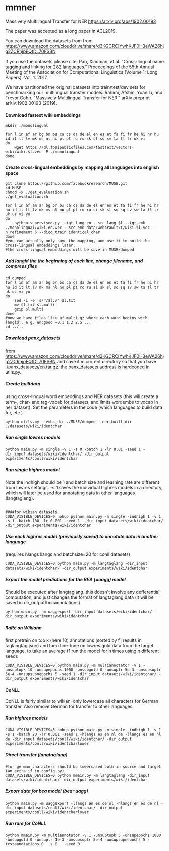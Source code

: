# mmner

Massively Multilingual Transfer for NER https://arxiv.org/abs/1902.00193

The paper was accepted as a long paper in ACL2019.

You can download the datasets from from https://www.amazon.com/clouddrive/share/d3KGCRCIYwhKJF0H3eWA26hjg2ZCRhjpEQtDL70FSBN

If you use the datasets please cite:
Pan, Xiaoman, et al. "Cross-lingual name tagging and linking for 282 languages." 
Proceedings of the 55th Annual Meeting of the Association 
for Computational Linguistics (Volume 1: Long Papers). Vol. 1. 2017.


We have partitioned the original datasets into train/test/dev sets for benchmarking our multilingual transfer models:
Rahimi, Afshin, Yuan Li, and Trevor Cohn. "Massively Multilingual Transfer for NER." arXiv preprint arXiv:1902.00193 (2019).


#### Download fastext wiki embeddings
```{r, engine='sh', code_block_name}
mkdir ./monolingual

for l in af ar bg bn bs ca cs da de el en es et fa fi fr he hi hr hu id it lt lv mk ms nl no pl pt ro ru sk sl sq sv ta tl tr uk vi
do
    wget https://dl.fbaipublicfiles.com/fasttext/vectors-wiki/wiki.$l.vec -P ./monolingual
done
```

#### Create cross-lingual embeddings by mapping all languages into english space
```{r, engine='sh', code_block_name}
git clone https://github.com/facebookresearch/MUSE.git
cd MUSE
chmod +x ./get_evaluation.sh
./get_evaluation.sh

for l in af am ar bg bn bs ca cs da de el en es et fa fi fr he hi hr hu id it lt lv mk ms nl no pl pt ro ru si sk sl so sq sv sw ta tl tr uk uz vi yo 
do
    python supervised.py --tgt_lang en --src_lang $l --tgt_emb ./monolingual/wiki.en.vec --src_emb data/webcrawltxt/wiki.$l.vec --n_refinement 5 --dico_train identical_char
done
#you can actually only save the mapping, and use it to build the cross-lingual embeddings later.
#the cross-lingual embeddings will be save in MUSE/dumped
```

##### Add langid the the beginning of each line, change filename, and compress files
```{r, engine='sh', code_block_name}
cd dumped
for l in af am ar bg bn bs ca cs da de el en es et fa fi fr he hi hr hu id it lt lv mk ms nl no pl pt ro ru si sk sl so sq sv sw ta tl tr uk uz vi yo 
do
    sed -i -e 's/^/$l:/' $l.txt
    mv $l.txt $l.multi
    gzip $l.multi
done
#now we have files like af.multi.gz where each word begins with langid:, e.g. en:good -0.1 1.2 2.5 ... 
cd ../..
```


##### Download panx_datasets 
from https://www.amazon.com/clouddrive/share/d3KGCRCIYwhKJF0H3eWA26hjg2ZCRhjpEQtDL70FSBN
and save it in current directory so that you have ./panx_datasets/en.tar.gz. the panx_datasets address is hardcoded in utils.py.



##### Create builtdata 
using cross-lingual word embeddings and NER datasets (this will create a term-, char- and tag-vocab for datasets, and limits wordembs to vocab in ner dataset). Set the parameters in the code (which languages to build data for, etc.)
```{r, engine='sh', code_block_name}
python utils.py --embs_dir ./MUSE/dumped --ner_built_dir ./datasets/wiki/identchar
```

##### Run single lowres models
```{r, engine='sh', code_block_name}
python main.py -m single -v 1 -s 0 -batch 1 -lr 0.01 -seed 1 -dir_input datasets/wiki/identchar/ -dir_output experiments/conll/wiki/identchar
```



##### Run single highres model 
Note the indhigh should be 1 and batch size and learning rate are different from lowres settings.
-s 1 saves the individual highres models in a directory, which will later be used for annotating data in other languages (langtaglang).
```{r, engine='sh', code_block_name}

####for wikian datasets
CUDA_VISIBLE_DEVICES=0 nohup python main.py -m single -indhigh 1 -v 1 -s 1 -batch 100 -lr 0.001 -seed 1  -dir_input datasets/wiki/identchar/ -dir_output experiments/wiki/identchar
```


##### Use each highres model (previously saved) to annotate data in another language
(requires hlangs llangs and batchsize=20 for conll datasets)
```{r, engine='sh', code_block_name}
CUDA_VISIBLE_DEVICES=0 python main.py -m langtaglang -dir_input datasets/wiki/identchar/ -dir_output experiments/wiki/identchar
```


##### Export the model predictions for the BEA (=uagg) model 
Should be executed after langtaglang. this doesn't involve any defferential computation, and just changes the format of langtaglang data (it will be saved in dir_output/bccannotations)
```{r, engine='sh', code_block_name}
python main.py  -m uaggexport -dir_input datasets/wiki/identchar/ -dir_output experiments/wiki/identchar
```



##### RaRe on Wikiann
first pretrain on top k (here 10) annotations (sorted by f1 results in taglangtag.json) and then fine-tune on lowres gold data from the target language.
to take an average f1 run the model for n times using n different seeds
```{r, engine='sh', code_block_name}
CUDA_VISIBLE_DEVICES=0 python main.py -m multiannotator -v 1 -unsuptopk 10 -unsupepochs 1000 -unsupgold 0 -unsuplr 5e-3 -unsupsuplr 5e-4 -unsupsupnepochs 5 -seed 1 -dir_input datasets/wiki/identchar/ -dir_output experiments/wiki/identchar
```




#### CoNLL
CoNLL is fairly similar to wikian, only lowercase all characters for German transfer.
Also remove German for transfer to other languages.

##### Run highres models
```{r, engine='sh', code_block_name}
CUDA_VISIBLE_DEVICES=5 nohup python main.py -m single -indhigh 1 -v 1 -s 1 -batch 20 -lr 0.001 -seed 1 -hlangs es en nl de -llangs es en nl de -dir_input datasets/conll/wiki/identchar/ -dir_output experiments/conll/wiki/identcharlower
```

##### Direct transfer (langtaglang)
```{r, engine='sh', code_block_name}
#for german characters should be lowercased both in source and target (an extra if in config.py)
CUDA_VISIBLE_DEVICES=0 python mmain.py -m langtaglang -dir_input datasets/wiki/identchar/ -dir_output experiments/wiki/identchar
```

##### Export data for bea model (bea=uagg)
```{r, engine='sh', code_block_name}
python main.py -m uaggexport -llangs en es de nl -hlangs en es de nl -dir_input datasets/conll/wiki/identchar/ -dir_output experiments/conll/wiki/identcharlower
```

##### Run rare for CoNLL
```{r, engine='sh', code_block_name}
python mmain.py -m multiannotator -v 1 -unsuptopk 3 -unsupepochs 1000 -unsupgold 0 -unsuplr 1e-3 -unsupsuplr 5e-4 -unsupsupnepochs 5 -testannotations 0  -s 0   -seed 0
```

